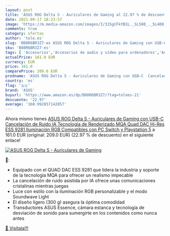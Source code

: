 ```yaml
---
layout: post
title: 'ASUS ROG Delta S - Auriculares de Gaming al 22.97 % de descuento'
date: 2021-09-17 18:23:57
image: 'https://m.media-amazon.com/images/I/315gCFkYB1L._SL500_._SL400_.jpg'
comments: true
category: ofertas
author: 'tole.es'
slug: 'B08R6BR3Z7-es ASUS ROG Delta S - Auriculares de Gaming con USB-C...'
sku: 'B08R6BR3Z7-es'
tags: [ 'Accesorios','Accesorios de audio y vídeo para ordenadores','Auriculares con micrófonos','Informática','asus','playstation', ]
actualPrice: 161.0 EUR
currency: EUR
price: 161.0
comparePrice: 209.0 EUR
prodname: 'ASUS ROG Delta S - Auriculares de Gaming con USB-C  Cancelación de Ruido IA  Tecnología de Renderizado MQA  Quad DAC Hi-Res ESS 9281  Iluminación RGB  Compatibles con PC  Switch y Playstation 5'
country: 'es'
flag: '🇪🇸'
brand: 'ASUS'
buyurl: 'https://www.amazon.es/dp/B08R6BR3Z7/?tag=tolees-21'
descuento: '22.97'
average: '160.992857142857'
---
```


Ahora mismo tienes [ASUS ROG Delta S - Auriculares de Gaming con USB-C  Cancelación de Ruido IA  Tecnología de Renderizado MQA  Quad DAC Hi-Res ESS 9281  Iluminación RGB  Compatibles con PC  Switch y Playstation 5](https://www.amazon.es/dp/B08R6BR3Z7/?tag=tolees-21) a 161.0 EUR (original: 209.0 EUR) (22.97 %  de descuento) en el siguiente enlace!

[![ASUS ROG Delta S - Auriculares de Gaming](https://m.media-amazon.com/images/I/315gCFkYB1L._SL500_._SL400_.jpg)](https://www.amazon.es/dp/B08R6BR3Z7/?tag=tolees-21)

🔎:

- Equipado con el QUAD DAC ESS 9281 que lidera la industria y soporte de la tecnología MQA para ofrecer un realismo impecable
- La cancelación de ruido asistida por IA ofrece unas comunicaciones cristalinas mientras juegas
- Luce con estilo con la iluminación RGB personalizable y el modo Soundwave Light
- El diseño ligero (300 g) asegura la óptima comodidad
- Transductores ASUS Essence, cámara estanca y tecnología de desviación de sonido para sumergirte en los contenidos como nunca antes

[🛒 Visítala!!!](https://www.amazon.es/dp/B08R6BR3Z7/?tag=tolees-21)
